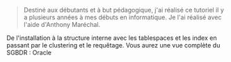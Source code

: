 > Destiné aux débutants et à but pédagogique, j'ai réalisé ce tutoriel il y a plusieurs années à mes débuts en informatique. Je l'ai réalisé avec l'aide d'Anthony Maréchal.

De l'installation à la structure interne avec les tablespaces et les index en passant par le clustering et le requêtage. Vous aurez une vue complète du SGBDR : Oracle


